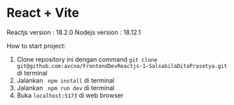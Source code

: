 # React + Vite

Reactjs version : 18.2.0
Nodejs version : 18.12.1

How to start project:

1. Clone repository ini dengan command `git clone git@github.com:avcna/FrontendDevReactjs-1-SalsabilaDitaPrasetya.git ` di terminal
2. Jalankan ` npm install` di terminal
3. Jalankan ` npm run dev` di terminal
4. Buka `localhost:5173` di web browser
